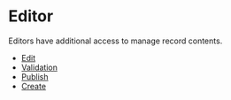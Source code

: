 # Editor

Editors have additional access to manage record contents.

* [Edit](edit/index.md)
* [Validation](validation/index.md)
* [Publish](publish/index.md)
* [Create](create/index.md)
